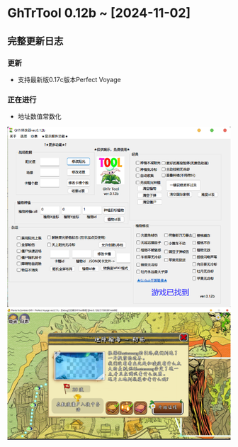 # GhTrTool 0.12b ~ [2024-11-02]
## 完整更新日志 
### 更新
- 支持最新版0.17c版本Perfect Voyage
### 正在进行
- 地址数值常数化

![MainGUI](/Image/MainGUI.png "MainGUI")
![GameTest](/Image/GameTest.png "GameTest")